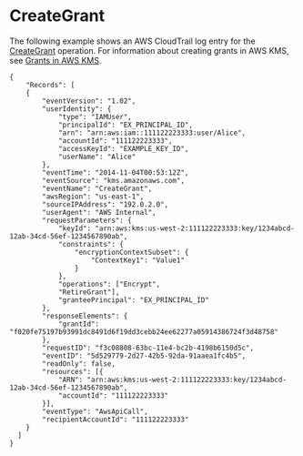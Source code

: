 # CreateGrant<a name="ct-creategrant"></a>

The following example shows an AWS CloudTrail log entry for the [CreateGrant](https://docs.aws.amazon.com/kms/latest/APIReference/API_CreateGrant.html) operation\. For information about creating grants in AWS KMS, see [Grants in AWS KMS](grants.md)\.

```
{
    "Records": [
    {
        "eventVersion": "1.02",
        "userIdentity": {
            "type": "IAMUser",
            "principalId": "EX_PRINCIPAL_ID",
            "arn": "arn:aws:iam::111122223333:user/Alice",
            "accountId": "111122223333",
            "accessKeyId": "EXAMPLE_KEY_ID",
            "userName": "Alice"
        },
        "eventTime": "2014-11-04T00:53:12Z",
        "eventSource": "kms.amazonaws.com",
        "eventName": "CreateGrant",
        "awsRegion": "us-east-1",
        "sourceIPAddress": "192.0.2.0",
        "userAgent": "AWS Internal",
        "requestParameters": {
            "keyId": "arn:aws:kms:us-west-2:111122223333:key/1234abcd-12ab-34cd-56ef-1234567890ab",
            "constraints": {
                "encryptionContextSubset": {
                    "ContextKey1": "Value1"
                }
            },
            "operations": ["Encrypt",
            "RetireGrant"],
            "granteePrincipal": "EX_PRINCIPAL_ID"
        },
        "responseElements": {
            "grantId": "f020fe75197b93991dc8491d6f19dd3cebb24ee62277a05914386724f3d48758"
        },
        "requestID": "f3c08808-63bc-11e4-bc2b-4198b6150d5c",
        "eventID": "5d529779-2d27-42b5-92da-91aaea1fc4b5",
        "readOnly": false,
        "resources": [{
            "ARN": "arn:aws:kms:us-west-2:111122223333:key/1234abcd-12ab-34cd-56ef-1234567890ab",
            "accountId": "111122223333"
        }],
        "eventType": "AwsApiCall",
        "recipientAccountId": "111122223333"
    }
  ]
}
```